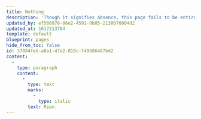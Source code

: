 ```yaml
---
title: Nothing
description: 'Though it signifies absence, this page fails to be entirely empty.'
updated_by: ef566878-06e2-4591-9b05-2130076004d2
updated_at: 1617213704
template: default
blueprint: pages
hide_from_toc: false
id: 37084fe6-a8a1-47e2-810c-f49686487bd2
content:
  -
    type: paragraph
    content:
      -
        type: text
        marks:
          -
            type: italic
        text: Rien.
---
```

